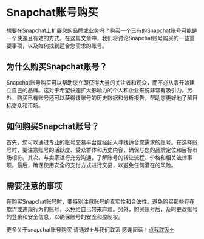 # Snapchat账号购买

想要在Snapchat上扩展您的品牌或业务吗？购买一个已有的Snapchat账号可能是一个快速且有效的方式。在这篇文章中，我们将讨论Snapchat账号购买的一些重要事项，以及如何找到适合您需求的账号。

## 为什么购买Snapchat账号？

Snapchat账号购买可以帮助您立即获得大量的关注者和观众，而不必从零开始建立自己的品牌。这对于希望快速扩大影响力的个人和企业来说非常有吸引力。另外，购买已有账号还可以获得该账号的历史数据和分析报告，帮助您更好地了解目标受众和市场。

## 如何购买Snapchat账号？

首先，您可以通过专业的账号交易平台或经纪人寻找适合您需求的账号。在选择账号时，要注意账号的活跃度、受众群体和历史内容，确保与您的品牌定位和目标市场相符。其次，与卖家进行充分沟通，了解账号的转让流程、价格和相关法律事项。最后，确保使用安全的支付方式进行交易，以避免任何潜在的风险。

## 需要注意的事项

在购买Snapchat账号时，要特别注意账号的真实性和合法性。避免购买那些存在欺诈或违规行为的账号，以免给自己带来麻烦。另外，购买账号后，及时更改账号的登录和安全信息，以确保账号的安全和控制权。

更多关于snapchat账号购买 请通过✈与我们联系,感谢阅读！[点我联系✈](https://auth.G208.com)